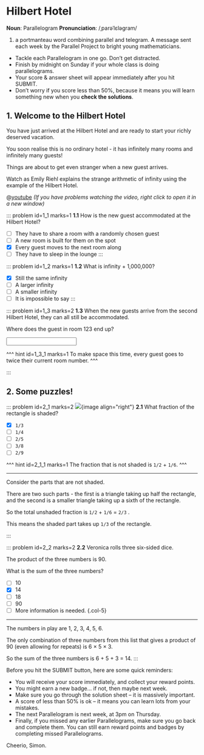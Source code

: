 # Hilbert Hotel

<div class="dictionary">

__Noun__: Parallelogram
__Pronunciation__: /ˌparəˈlɛləɡram/

1. a portmanteau word combining parallel and telegram. A message sent each
week by the Parallel Project to bright young mathematicians.

</div>

*	Tackle each Parallelogram in one go. Don’t get distracted.
*	Finish by midnight on Sunday if your whole class is doing parallelograms.
*	Your score & answer sheet will appear immediately after you hit SUBMIT.
*	Don’t worry if you score less than 50%, because it means you will learn something new when you __check the solutions__.


## 1. Welcome to the Hilbert Hotel

You have just arrived at the Hilbert Hotel and are ready to start your richly deserved vacation.  

You soon realise this is no ordinary hotel - it has infinitely many rooms and infinitely many guests!  

Things are about to get even stranger when a new guest arrives.  

Watch as Emily Riehl explains the strange arithmetic of infinity using the example of the Hilbert Hotel.  

@[youtube](Vp570S6Plt8?rel=0&start=173&end=366) _(If you have problems watching the video, right click to open it in a new window)_  

::: problem id=1_1 marks=1
__1.1__ How is the new guest accommodated at the Hilbert Hotel?

* [ ] They have to share a room with a randomly chosen guest
* [ ] A new room is built for them on the spot
* [x] Every guest moves to the next room along
* [ ] They have to sleep in the lounge 
:::

::: problem id=1_2 marks=1
__1.2__ What is infinity + 1,000,000?

* [x] Still the same infinity
* [ ] A larger infinity
* [ ] A smaller infinity
* [ ] It is impossible to say
:::

::: problem id=1_3 marks=2
__1.3__ When the new guests arrive from the second Hilbert Hotel, they can all still be accommodated.  

Where does the guest in room 123 end up?

<input type="number" solution="246"/> 

^^^ hint id=1_3_1 marks=1 
To make space this time, every guest goes to twice their current room number.
^^^

:::


## 2. Some puzzles!

::: problem id=2_1 marks=2
![](/resources/6-38-hilbert-hotel/2-1-rectangle.jpg){image align="right"}
__2.1__ What fraction of the rectangle is shaded?
* [x] `1/3`
* [ ] `1/4`
* [ ] `2/5`
* [ ] `3/8`
* [ ] `2/9`

^^^ hint id=2_1_1 marks=1 
The fraction that is not shaded is `1/2` + `1/6`.
^^^

---

Consider the parts that are not shaded.  

There are two such parts - the first is a triangle taking up half the rectangle, and the second is a smaller triangle taking up a sixth of the rectangle.  

So the total unshaded fraction is `1/2` + `1/6` = `2/3` .  

This means the shaded part takes up `1/3` of the rectangle.

:::

::: problem id=2_2 marks=2
__2.2__ Veronica rolls three six-sided dice.  

The product of the three numbers is 90.  

What is the sum of the three numbers?  

* [ ] 10
* [x] 14
* [ ] 18
* [ ] 90
* [ ] More information is needed.
{.col-5}

---

The numbers in play are 1, 2, 3, 4, 5, 6.  

The only combination of three numbers from this list that gives a product of 90 (even allowing for repeats) is 6 × 5 × 3.  

So the sum of the three numbers is 6 + 5 + 3 = 14.
:::


Before you hit the SUBMIT button, here are some quick reminders:

*	You will receive your score immediately, and collect your reward points.
*	You might earn a new badge... if not, then maybe next week.
*	Make sure you go through the solution sheet – it is massively important.
*	A score of less than 50% is ok – it means you can learn lots from your mistakes.
*	The next Parallelogram is next week, at 3pm on Thursday.
*	Finally, if you missed any earlier Parallelograms, make sure you go back and complete them. You can still earn reward points and badges by completing missed Parallelograms.

Cheerio,
Simon.